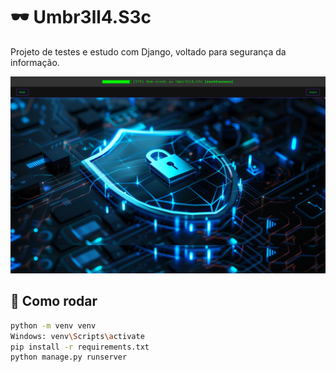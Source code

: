 # 🕶️ Umbr3ll4.S3c

Projeto de testes e estudo com Django, voltado para segurança da informação.

![Tela inicial do projeto](https://github.com/rafarfrafa/umbr3ll4-sec/blob/main/evercapture_20-04-2025_at_11-38-18.png?raw=true)

## 🚀 Como rodar

```bash
python -m venv venv
Windows: venv\Scripts\activate
pip install -r requirements.txt
python manage.py runserver


